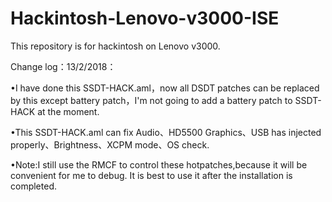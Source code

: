 # Hackintosh-Lenovo-v3000-ISE
    
This repository is for hackintosh on Lenovo v3000.



Change log：13/2/2018：


•I have done this SSDT-HACK.aml，now all DSDT patches can be replaced by this except battery patch，I'm not going to add a battery patch to SSDT-HACK at the moment.

•This SSDT-HACK.aml can fix Audio、HD5500 Graphics、USB has injected properly、Brightness、XCPM mode、OS check.

•Note:I still use the RMCF to control these hotpatches,because it will be convenient for me to debug. 
It is best to use it after the installation is completed.

